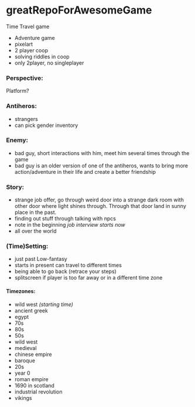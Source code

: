# greatRepoForAwesomeGame
Time Travel game

* Adventure game
* pixelart
* 2 player coop
* solving riddles in coop
* only 2player, no singleplayer

### Perspective:
Platform?

### Antiheros:
 * strangers
 * can pick gender inventory

### Enemy:
 * bad guy, short interactions with him, meet him several times through the game
 * bad guy is an older version of one of the antiheros, wants to bring more action/adventure in their life and create a better friendship

### Story:
 * strange job offer, go through weird door into a strange dark room with other door where light shines through. Through that door land in sunny place in the past.
 * finding out stuff through talking with npcs
 * note in the beginning _job interview starts now_
 * all over the world

### (Time)Setting:
 * just past Low-fantasy
 * starts in present can travel to different times
 * being able to go back (retrace your steps)
 * splitscreen if player is too far away or in a different time zone

#### Timezones:
 * wild west _(starting time)_
 * ancient greek
 * egypt
 * 70s
 * 80s
 * 50s
 * wild west
 * medieval
 * chinese empire
 * baroque
 * 20s
 * year 0
 * roman empire
 * 1690 in scotland
 * industrial revolution
 * vikings
